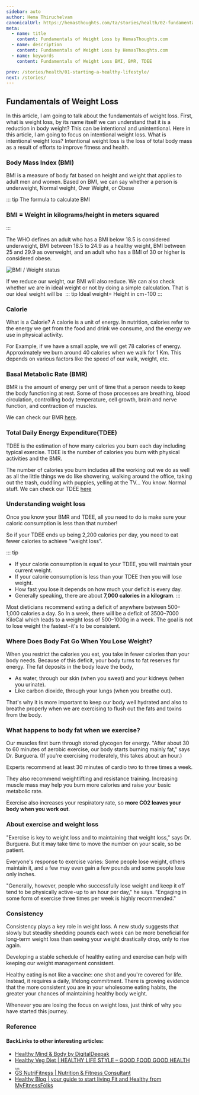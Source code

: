 ```yaml
---
sidebar: auto
author: Hema Thiruchelvam
canonicalUrl: https://hemasthoughts.com/ta/stories/health/02-fundamentals-of-weight-loss
meta:
  - name: title
    content: Fundamentals of Weight Loss by HemasThoughts.com
  - name: description
    content: Fundamentals of Weight Loss by HemasThoughts.com
  - name: keywords
    content: Fundamentals of Weight Loss BMI, BMR, TDEE

prev: /stories/health/01-starting-a-healthy-lifestyle/
next: /stories/
---
```


## Fundamentals of Weight Loss <Badge text="health" />

In this article, I am going to talk about the fundamentals of weight loss. First, what is weight loss, by its name itself we can understand that it is a reduction in body weight? This can be intentional and unintentional. Here in this article, I am going to focus on intentional weight loss. What is intentional weight loss? Intentional weight loss is the loss of total body mass as a result of efforts to improve fitness and health.

### Body Mass Index (BMI)

BMI is a measure of body fat based on height and weight that applies to adult men and women. Based on BMI, we can say whether a person is underweight, Normal weight, Over Weight, or Obese

::: tip
The formula to calculate BMI <br/>
### BMI = Weight in kilograms/height in meters squared
:::

The WHO defines an adult who has a BMI below 18.5 is considered underweight, BMI between 18.5 to 24.9 as a healthy weight, BMI between 25 and 29.9 as overweight, and an adult who has a BMI of 30 or higher is considered obese.

![BMI / Weight status](https://cdn-images-1.medium.com/max/800/1*Dvwh1DrpSPFw5Iz5KwYbyw.png)

If we reduce our weight, our BMI will also reduce.
We can also check whether we are in ideal weight or not by doing a simple calculation. That is our ideal weight will be 
::: tip
Ideal weight= Height in cm - 100
:::

### Calorie
What is a Calorie? A calorie is a unit of energy. In nutrition, calories refer to the energy we get from the food and drink we consume, and the energy we use in physical activity. 

For Example, if we have a small apple, we will get 78 calories of energy. Approximately we burn around 40 calories when we walk for 1 Km. This depends on various factors like the speed of our walk, weight, etc.

### Basal Metabolic Rate (BMR)

BMR is the amount of energy per unit of time that a person needs to keep the body functioning at rest. Some of those processes are breathing, blood circulation, controlling body temperature, cell growth, brain and nerve function, and contraction of muscles.

We can check our BMR [here](https://bit.ly/3oU8MzD).

### Total Daily Energy Expenditure(TDEE)

TDEE is the estimation of how many calories you burn each day including typical exercise. TDEE is the number of calories you burn with physical activities and the BMR.

The number of calories you burn includes all the working out we do as well as all the little things we do like showering, walking around the office, taking out the trash, cuddling with puppies, yelling at the TV… You know. Normal stuff.
We can check our TDEE [here](https://medium.com/r/?url=https%3A%2F%2Fwww.calculator.net%2Ftdee-calculator.html)

### Understanding weight loss

Once you know your BMR and TDEE, all you need to do is make sure your caloric consumption is less than that number!

So if your TDEE ends up being 2,200 calories per day, you need to eat fewer calories to achieve "weight loss".

::: tip
* If your calorie consumption is equal to your TDEE, you will maintain your current weight.
* If your calorie consumption is less than your TDEE then you will lose weight.
* How fast you lose it depends on how much your deficit is every day.
* Generally speaking, there are about **7,000 calories in a kilogram**.
:::

Most dieticians recommend eating a deficit of anywhere between 500–1,000 calories a day. So In a week, there will be a deficit of 3500–7000 KiloCal which leads to a weight loss of 500–1000g in a week.
The goal is not to lose weight the fastest - it's to be consistent.

### Where Does Body Fat Go When You Lose Weight?

When you restrict the calories you eat, you take in fewer calories than your body needs. Because of this deficit, your body turns to fat reserves for energy.
The fat deposits in the body leave the body,
* As water, through our skin (when you sweat) and your kidneys (when you urinate).
* Like carbon dioxide, through your lungs (when you breathe out).

That's why it is more important to keep our body well hydrated and also to breathe properly when we are exercising to flush out the fats and toxins from the body.

### What happens to body fat when we exercise?

Our muscles first burn through stored glycogen for energy. "After about 30 to 60 minutes of aerobic exercise, our body starts burning mainly fat," says Dr. Burguera. (If you're exercising moderately, this takes about an hour.)

Experts recommend at least 30 minutes of cardio two to three times a week.

They also recommend weightlifting and resistance training. Increasing muscle mass may help you burn more calories and raise your basic metabolic rate.

Exercise also increases your respiratory rate, so **more CO2 leaves your body when you work out**.

### About exercise and weight loss

"Exercise is key to weight loss and to maintaining that weight loss," says Dr. Burguera.
But it may take time to move the number on your scale, so be patient.

Everyone's response to exercise varies: Some people lose weight, others maintain it, and a few may even gain a few pounds and some people lose only inches.

"Generally, however, people who successfully lose weight and keep it off tend to be physically active - up to an hour per day," he says. "Engaging in some form of exercise three times per week is highly recommended."

### Consistency

Consistency plays a key role in weight loss. A new study suggests that slowly but steadily shedding pounds each week can be more beneficial for long-term weight loss than seeing your weight drastically drop, only to rise again.

Developing a stable schedule of healthy eating and exercise can help with keeping our weight management consistent.

Healthy eating is not like a vaccine: one shot and you're covered for life. Instead, it requires a daily, lifelong commitment. There is growing evidence that the more consistent you are in your wholesome eating habits, the greater your chances of maintaining healthy body weight.

Whenever you are losing the focus on weight loss, just think of why you have started this journey.


### Reference
#### BackLinks to other interesting articles:
* [Healthy Mind & Body by DigitalDeepak](https://digitaldeepak.com/healthy-mind-and-body/) 
* [Healthy Veg Diet | HEALTHY LIFE STYLE – GOOD FOOD GOOD HEALTH ...](https://healthyvegdiet.com/)
* [GS NutriFitness | Nutrition & Fitness Consultant](https://gsnutrifitness.com/)
* [Healthy Blog | your guide to start living Fit and Healthy from MyFitnessFolks](https://myfitnessfolks.com/)
